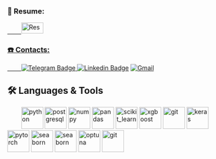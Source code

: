
### 📃 Resume:
 
 <a href="https://resume.io/r/CKTDsg90Q" rel="nofollow">
&nbsp &nbsp &nbsp &nbsp  <img src="https://www.downloadclipart.net/large/46730-resumepng-clipart.png" title='Resume link' width="50" height="25" style="max-width: 100%;">

### ☎️ Contacts: 

<a href="https://t.me/Doppler67/" rel="nofollow">
&nbsp &nbsp &nbsp &nbsp  <img src="https://camo.githubusercontent.com/b84cd4dc50f461b53069fa2d8604741117cb5a70bcb1a470b8e01155419bf4d3/68747470733a2f2f696d672e736869656c64732e696f2f62616467652f54656c656772616d2d626c75653f6c6f676f3d74656c656772616d266c6f676f436f6c6f723d7768697465" alt="Telegram Badge" title='Telegram link' data-canonical-src="https://img.shields.io/badge/Telegram-blue?logo=telegram&amp;logoColor=white" style="max-width: 100%;">
      </a> <a href="https://www.linkedin.com/in/egor-mulyukov-20075b218" rel="nofollow"><img src="https://camo.githubusercontent.com/93ca47e21e17f622a41d26d599e008e4c30b8a322186f18019bc43d54f57b0c9/68747470733a2f2f696d672e736869656c64732e696f2f62616467652f2d4c696e6b6564496e2d3065373661383f7374796c653d666c61742d737175617265266c6f676f3d4c696e6b6564696e266c6f676f436f6c6f723d7768697465" alt="Linkedin Badge" title='Linkedin link' data-canonical-src="https://img.shields.io/badge/-LinkedIn-0e76a8?style=flat-square&amp;logo=Linkedin&amp;logoColor=white" style="max-width: 100%;"></a> <a href="mailto:egor.mulyukov2142@gmail.com">
        <img src="https://camo.githubusercontent.com/37fb814a59f3e2bb0e50717042c32ba76ecb1bb1f631600ff14a1302512a5d2c/68747470733a2f2f696d672e736869656c64732e696f2f62616467652f476d61696c2d726564" alt="Gmail" title='Gmail link' data-canonical-src="https://img.shields.io/badge/Gmail-red" style="max-width: 100%;">
      </a>
         
<h2> 🛠 Languages & Tools</h2>
<p align="left">  
&nbsp &nbsp &nbsp &nbsp  <img src="https://cdn.jsdelivr.net/gh/devicons/devicon/icons/python/python-original.svg" title="Python" alt="python" width="50" height="50" />    
<img src="https://cdn.jsdelivr.net/gh/devicons/devicon/icons/postgresql/postgresql-original.svg" title="PostgreSQL" alt="postgresql" width="50" height="50" />
<img src="https://cdn.jsdelivr.net/gh/devicons/devicon/icons/numpy/numpy-original.svg" title="Numpy" alt="numpy" width="50" height="50" /> 
<img src="https://cdn.jsdelivr.net/gh/devicons/devicon/icons/pandas/pandas-original.svg" title="Pandas" alt="pandas" width="50" height="50" />
<img src="https://upload.wikimedia.org/wikipedia/commons/0/05/Scikit_learn_logo_small.svg" title="Sklearn" alt="scikit_learn" width="50" height="50"/>
<img src="https://res.cloudinary.com/crunchbase-production/image/upload/c_lpad,h_256,w_256,f_auto,q_auto:eco,dpr_1/vqzfmqnwwgfzcoc5r9dr" title="Xgboost" alt="xgboost" width="50" height="50" />
<img src="https://upload.wikimedia.org/wikipedia/commons/c/cc/CatBoostLogo.png" title="Git" alt="git" width="50" height="50" />
<img src="https://upload.wikimedia.org/wikipedia/commons/thumb/a/ae/Keras_logo.svg/512px-Keras_logo.svg.png" title="Keras" alt="keras" width="50" height="50" />
<img src="https://cdn.jsdelivr.net/gh/devicons/devicon/icons/pytorch/pytorch-original.svg" alt="pytorch" title="Pytorch" width="50" height="50" />
<img src="https://upload.wikimedia.org/wikipedia/commons/thumb/8/84/Matplotlib_icon.svg/1200px-Matplotlib_icon.svg.png" title="Matplotlib" alt="seaborn" width="50" height="50"/>
<img src="https://seaborn.pydata.org/_images/logo-mark-lightbg.svg" title="Seaborn" alt="seaborn" width="50" height="50"/>
<img src="https://avatars.githubusercontent.com/u/57251745?s=280&v=4" title="Optuna" alt="optuna" width="50" height="50"/>
<img src="https://cdn.jsdelivr.net/gh/devicons/devicon/icons/git/git-original.svg" title="Git" alt="git" width="50" height="50" />


